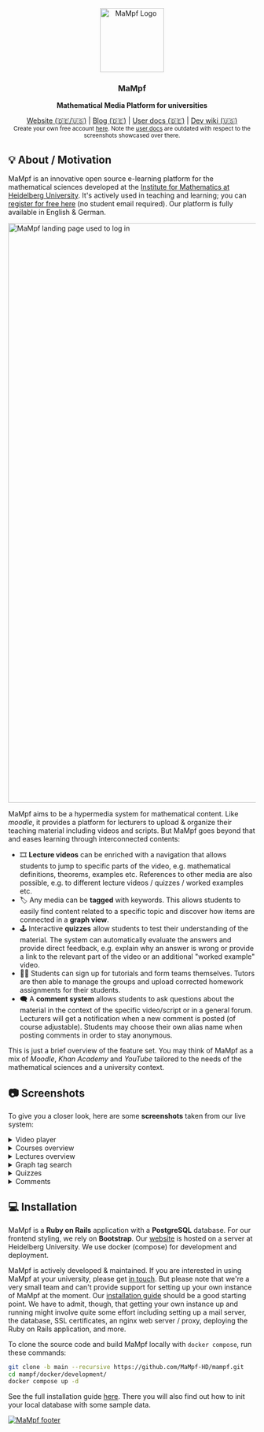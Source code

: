 <div align="center">
  <a href="https://mampf.mathi.uni-heidelberg.de/">
    <img src="https://user-images.githubusercontent.com/37160523/228801673-236a081f-40e9-47ca-add6-da1b2d6de3fa.png"
      width="130px" alt="MaMpf Logo"/>
  </a>
  <div align="center">
    <h3 align="center">MaMpf</h3>
    <p>
      <strong>Mathematical Media Platform for universities</strong>
    </p>
  </div>
  <div align="center">
    <a href="https://mampf.mathi.uni-heidelberg.de">Website (🇩🇪/🇺🇸)</a>
    | <a href="https://mampf.blog/">Blog (🇩🇪)</a>
    | <a href="https://mampf-hd.github.io/mampf/">User docs (🇩🇪)</a>
    | <a href="https://github.com/MaMpf-HD/mampf/wiki">Dev wiki (🇺🇸)</a>
    <br><sub>Create your own free account <a href="https://mampf.mathi.uni-heidelberg.de">here</a>.
    Note the <a href="https://mampf-hd.github.io/mampf/">user docs</a> are outdated with respect to the screenshots showcased over there.</sub>
  </div>
</div>

## 💡 About / Motivation

MaMpf is an innovative open source e-learning platform for the mathematical sciences developed at the [Institute for Mathematics at Heidelberg University](https://www.math.uni-heidelberg.de/en). It's actively used in teaching and learning; you can [register for free here](https://mampf.mathi.uni-heidelberg.de/) (no student email required). Our platform is fully available in English & German.

<a href="https://mampf.mathi.uni-heidelberg.de/">
    <img width="1178" alt="MaMpf landing page used to log in" src="https://github.com/MaMpf-HD/mampf/assets/37160523/4a671aa4-134c-4d4a-9f00-aeeacd3ccebd">
</a>

MaMpf aims to be a hypermedia system for mathematical content. Like _moodle_, it provides a platform for lecturers to upload & organize their teaching material including videos and scripts. But MaMpf goes beyond that and eases learning through interconnected contents:
- 🎞 **Lecture videos** can be enriched with a navigation that allows students to jump to specific parts of the video, e.g. mathematical definitions, theorems, examples etc. References to other media are also possible, e.g. to different lecture videos / quizzes / worked examples etc.
- 🏷 Any media can be **tagged** with keywords. This allows students to easily find content related to a specific topic and discover how items are connected in a **graph view**.
- 🕹 Interactive **quizzes** allow students to test their understanding of the material. The system can automatically evaluate the answers and provide direct feedback, e.g. explain why an answer is wrong or provide a link to the relevant part of the video or an additional "worked example" video.
- 👩‍🏫 Students can sign up for tutorials and form teams themselves. Tutors are then able to manage the groups and upload corrected homework assignments for their students.
- 🗨 A **comment system** allows students to ask questions about the material in the context of the specific video/script or in a general forum. Lecturers will get a notification when a new comment is posted (of course adjustable). Students may choose their own alias name when posting comments in order to stay anonymous.

This is just a brief overview of the feature set. You may think of MaMpf as a mix of _Moodle_, _Khan Academy_ and _YouTube_ tailored to the needs of the mathematical sciences and a university context.


## 📷 Screenshots

To give you a closer look, here are some **screenshots** taken from our live system:

<details>
  <summary>Video player</summary>
  
  Try out the video player [here](https://mampf.mathi.uni-heidelberg.de/media/384/play) (even without any account). Press `i` to open the outline on the right. It can hold references to other parts of the video or other items in the whole MaMpf database. The player makes use of WebVTT and HTML5 video capabilities of modern browsers.

  <a href="https://mampf.mathi.uni-heidelberg.de/media/384/play">
    <img src="https://github.com/MaMpf-HD/mampf/assets/37160523/ff049eeb-3c25-4db0-a21e-efd51e566256" alt="MaMpf video player"/>
  </a>
</details>

<details>
  <summary>Courses overview</summary>
  
  Here, users can select courses from the current semester or from previous ones.

  ![User courses view](https://github.com/MaMpf-HD/mampf/assets/37160523/a1e386ad-7642-49f2-aecf-f2f0722cc3c1)
</details>

<details>
  <summary>Lectures overview</summary>
  
  In the lectures view, users can click on a lecture to see the video.

  ![User lectures view](https://github.com/MaMpf-HD/mampf/assets/37160523/a3936d73-dc45-489d-85f8-68326f61654a)
</details>

<details>
  <summary>Graph tag search</summary>
  
  MaMpf is equipped with a tagging system and rich visualizations for content relations, making use of [cytoscape.js](http://js.cytoscape.org/).

  ![Search graph](https://github.com/MaMpf-HD/mampf/assets/37160523/cd54b651-70c0-439d-a8dd-01de95995cb5)
</details>

<details>
  <summary>Quizzes</summary>

  Users can play quizzes in MaMpf and get immediate feedback. In order to parse student's input in quizzes (e.g. when they enter a symbolic expression), MaMpf makes use of the JS based symbolic math expression evaluator [nerdamer](https://github.com/jiggzson/nerdamer).

  ![playing a quiz](https://github.com/MaMpf-HD/mampf/assets/37160523/baa3ae6d-e7bf-4ecc-9db0-22cab367d4ee)

  Lecturers can create quizzes and edit them in a graph:

  ![admin view for a quiz](https://github.com/MaMpf-HD/mampf/assets/37160523/855089b4-9358-4ff5-a9b0-d1aa89962c20)
</details>

<details>
  <summary>Comments</summary>

  Users can post comments directly on videos. LaTeX is supported and rendered via [KaTeX](https://katex.org/).

  ![posting a comment](https://github.com/MaMpf-HD/mampf/assets/37160523/5ee4b51c-5ea5-4cf5-bf25-a0048434cb1f)
</details>





## 💻 Installation

MaMpf is a **Ruby on Rails** application with a **PostgreSQL** database. For our frontend styling, we rely on **Bootstrap**. Our [website](https://mampf.mathi.uni-heidelberg.de/) is hosted on a server at Heidelberg University. We use docker (compose) for development and deployment.

MaMpf is actively developed & maintained. If you are interested in using MaMpf at your university, please get [in touch](mailto:mampf@mathi.uni-heidelberg.de). But please note that we're a very small team and can't provide support for setting up your own instance of MaMpf at the moment. Our [installation guide](./INSTALL.md) should be a good starting point. We have to admit, though, that getting your own instance up and running might involve quite some effort including setting up a mail server, the database, SSL certificates, an nginx web server / proxy, deploying the Ruby on Rails application, and more.

To clone the source code and build MaMpf locally with `docker compose`, run these commands:

```bash
git clone -b main --recursive https://github.com/MaMpf-HD/mampf.git
cd mampf/docker/development/
docker compose up -d
```

See the full installation guide [here](./INSTALL.md). There you will also find out how to init your local database with some sample data.

<a href="https://mampf.mathi.uni-heidelberg.de/">
  <img src="https://github.com/MaMpf-HD/mampf/assets/37160523/c3454b01-a3cb-4fab-90f7-cb097075c56f"
    alt="MaMpf footer"/>
</a>
